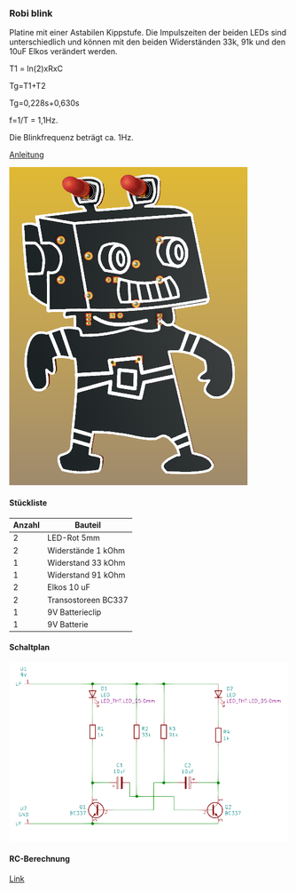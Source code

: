 ### Robi blink
Platine mit einer Astabilen Kippstufe. Die Impulszeiten der beiden LEDs sind unterschiedlich und können mit den beiden Widerständen 33k, 91k und den 10uF Elkos verändert werden. 

T1 = ln(2)xRxC 

Tg=T1+T2 

Tg=0,228s+0,630s 

f=1/T = 1,1Hz. 

Die Blinkfrequenz beträgt ca. 1Hz.


[Anleitung](https://github.com/frankyhub/Loetkurs/blob/master/L4-Robi-Ablink/Robi-Ablink%20Platine%20best%C3%BCcken.pdf)


![image](https://github.com/frankyhub/Loetkurs/blob/master/L4-Robi-Ablink/L4-Robi-Ablink.png)


#### Stückliste                                            

|Anzahl| Bauteil                           |
|------|-----------------------------------|
|    2 | LED-Rot 5mm                       | 
|    2 | Widerstände 1 kOhm            	   |
|    1 | Widerstand 33 kOhm	               | 
|    1 | Widerstand 91 kOhm	 	             | 
|    2 | Elkos 10 uF 			                 |
|    2 | Transostoreen BC337               |
|    1 | 9V Batterieclip                   |
|    1 | 9V Batterie                       |

#### Schaltplan
![image](https://github.com/frankyhub/Loetkurs/blob/master/L4-Robi-Ablink/L4-Robi-Ablink-Schaltplan.png)

#### RC-Berechnung
[Link](http://frankyhub.de/ast/html/calc_multivibrator.htm)

